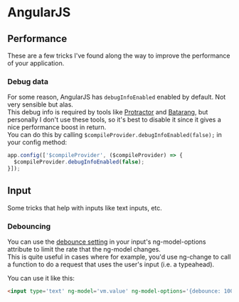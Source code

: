 # AngularJS
## Performance
These are a few tricks I've found along the way to improve the performance of your application.
### Debug data
For some reason, AngularJS has `debugInfoEnabled` enabled by default. Not very sensible but alas.  
This debug info is required by tools like [Protractor](http://www.protractortest.org/#/) and [Batarang](https://chrome.google.com/webstore/detail/angularjs-batarang/ighdmehidhipcmcojjgiloacoafjmpfk), but personally I don't use these tools, so it's best to disable it since it gives a nice performance boost in return.  
You can do this by calling `$compileProvider.debugInfoEnabled(false);` in your config method:  
```js
app.config(['$compileProvider', ($compileProvider) => {
  $compileProvider.debugInfoEnabled(false);
}]);
```
## Input
Some tricks that help with inputs like text inputs, etc.

### Debouncing
You can use the [debounce setting](https://docs.angularjs.org/api/ng/directive/ngModelOptions#triggering-and-debouncing-model-updates) in your input's ng-model-options attribute to limit the rate that the ng-model changes.  
This is quite useful in cases where for example, you'd use ng-change to call a function to do a request that uses the user's input (i.e. a typeahead).  
  
You can use it like this:  
```html
<input type='text' ng-model='vm.value' ng-model-options='{debounce: 100}' ng-change='vm.onChange()'/>
```

